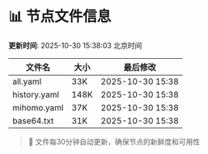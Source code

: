 # 📊 节点文件信息

**更新时间**: 2025-10-30 15:38:03 北京时间

| 文件名 | 大小 | 最后修改 |
|--------|------|----------|
| all.yaml | 33K | 2025-10-30 15:38 |
| history.yaml | 148K | 2025-10-30 15:38 |
| mihomo.yaml | 37K | 2025-10-30 15:38 |
| base64.txt | 31K | 2025-10-30 15:38 |

> 🔄 文件每30分钟自动更新，确保节点的新鲜度和可用性
